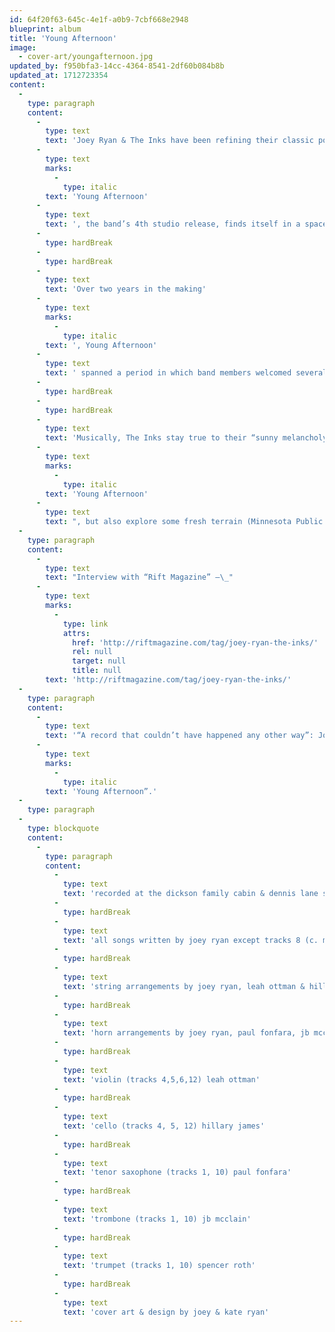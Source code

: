 ```yaml
---
id: 64f20f63-645c-4e1f-a0b9-7cbf668e2948
blueprint: album
title: 'Young Afternoon'
image:
  - cover-art/youngafternoon.jpg
updated_by: f950bfa3-14cc-4364-8541-2df60b084b8b
updated_at: 1712723354
content:
  -
    type: paragraph
    content:
      -
        type: text
        text: 'Joey Ryan & The Inks have been refining their classic pop sound for nearly a decade and '
      -
        type: text
        marks:
          -
            type: italic
        text: 'Young Afternoon'
      -
        type: text
        text: ', the band’s 4th studio release, finds itself in a space where familiar feels new. Perhaps their most introspective offering to date, the 12 tracks feature the craftsmanship and easy spirit that have become The Inks’ hallmark, but with a new sense of maturity and exploration.'
      -
        type: hardBreak
      -
        type: hardBreak
      -
        type: text
        text: 'Over two years in the making'
      -
        type: text
        marks:
          -
            type: italic
        text: ', Young Afternoon'
      -
        type: text
        text: ' spanned a period in which band members welcomed several new additions to their families. While the responsibilities of marriage and fatherhood made already precious recording time even more difficult to come by, they also provided the band with some rich new experiences to draw from. This new lens brought further lyrical maturity, without sacrificing the joy found in their soaring harmonies and intricately textured instrumentation.'
      -
        type: hardBreak
      -
        type: hardBreak
      -
        type: text
        text: 'Musically, The Inks stay true to their “sunny melancholy” vibe on '
      -
        type: text
        marks:
          -
            type: italic
        text: 'Young Afternoon'
      -
        type: text
        text: ", but also explore some fresh terrain (Minnesota Public Radio). Seemingly disparate reference points, like the psychedelic rock of Tame Impala and the jangly pop melodies of an early Kinks record, somehow come together in a way that feels natural. Joey’s vocals have a distinct clarity and sincerity on this record and the musicianship is especially crisp throughout, having been honed over the past 8+ years and countless hours spent rehearsing, performing and recording. \_"
  -
    type: paragraph
    content:
      -
        type: text
        text: "Interview with “Rift Magazine” –\_"
      -
        type: text
        marks:
          -
            type: link
            attrs:
              href: 'http://riftmagazine.com/tag/joey-ryan-the-inks/'
              rel: null
              target: null
              title: null
        text: 'http://riftmagazine.com/tag/joey-ryan-the-inks/'
  -
    type: paragraph
    content:
      -
        type: text
        text: '“A record that couldn’t have happened any other way”: Joey Ryan & The Inks on the Making of'
      -
        type: text
        marks:
          -
            type: italic
        text: 'Young Afternoon”.'
  -
    type: paragraph
  -
    type: blockquote
    content:
      -
        type: paragraph
        content:
          -
            type: text
            text: 'recorded at the dickson family cabin & dennis lane studios'
          -
            type: hardBreak
          -
            type: text
            text: 'all songs written by joey ryan except tracks 8 (c. mitchell & ryan), 10 (m. mitchell & ryan) & 11 (c. mitchell)'
          -
            type: hardBreak
          -
            type: text
            text: 'string arrangements by joey ryan, leah ottman & hillary james'
          -
            type: hardBreak
          -
            type: text
            text: 'horn arrangements by joey ryan, paul fonfara, jb mcclain & spencer roth'
          -
            type: hardBreak
          -
            type: text
            text: 'violin (tracks 4,5,6,12) leah ottman'
          -
            type: hardBreak
          -
            type: text
            text: 'cello (tracks 4, 5, 12) hillary james'
          -
            type: hardBreak
          -
            type: text
            text: 'tenor saxophone (tracks 1, 10) paul fonfara'
          -
            type: hardBreak
          -
            type: text
            text: 'trombone (tracks 1, 10) jb mcclain'
          -
            type: hardBreak
          -
            type: text
            text: 'trumpet (tracks 1, 10) spencer roth'
          -
            type: hardBreak
          -
            type: text
            text: 'cover art & design by joey & kate ryan'
---
```

